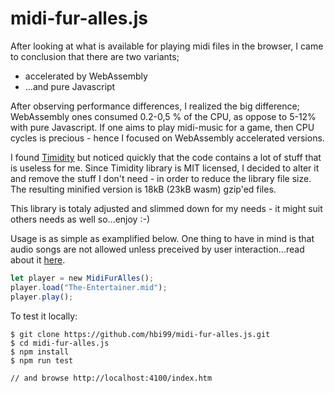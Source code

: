 # midi-fur-alles.js
After looking at what is available for playing midi files in the browser, I came to conclusion that there are two variants;
* accelerated by WebAssembly
* ...and pure Javascript

After observing performance differences, I realized the big difference; WebAssembly ones consumed 0.2-0,5 % of the CPU, as oppose to 5-12% with pure Javascript. If one aims to play midi-music for a game, then CPU cycles is precious - hence I focused on WebAssembly accelerated versions.

I found [Timidity](https://github.com/feross/timidity) but noticed quickly that the code contains a lot of stuff that is useless for me. Since Timidity library is MIT licensed, I decided to alter it and remove the stuff I don't need - in order to reduce the library file size. The resulting minified version is 18kB (23kB wasm) gzip'ed files.

This library is totaly adjusted and slimmed down for my needs - it might suit others needs as well so...enjoy :-)

Usage is as simple as examplified below. One thing to have in mind is that audio songs are not allowed unless preceived by user interaction...read about it [here](https://developers.google.com/web/updates/2017/09/autoplay-policy-changes).
```js
let player = new MidiFurAlles();
player.load("The-Entertainer.mid");
player.play();
```

To test it locally:
```
$ git clone https://github.com/hbi99/midi-fur-alles.js.git
$ cd midi-fur-alles.js
$ npm install
$ npm run test

// and browse http://localhost:4100/index.htm
```
